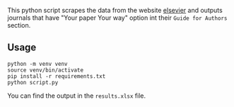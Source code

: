 This python script scrapes the data from the website [elsevier](https://www.elsevier.com/search-results?labels=journals&in-publication=true) and outputs journals that have "Your paper Your way" option int their `Guide for Authors` section.

## Usage

```shell
python -m venv venv
source venv/bin/activate
pip install -r requirements.txt
python script.py
```

You can find the output in the `results.xlsx` file.
